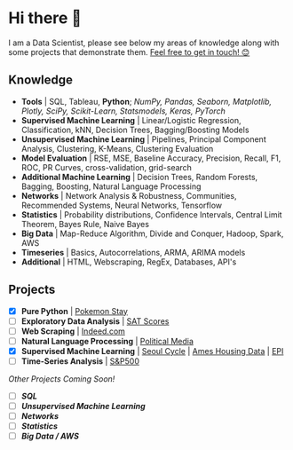 # Hi there 👋

I am a Data Scientist, please see below my areas of knowledge along with some projects that demonstrate them. [Feel free to get in touch! 😊](https://www.linkedin.com/in/marc-lodge)

## Knowledge
 
- **Tools** | SQL, Tableau, **Python**; *NumPy, Pandas, Seaborn, Matplotlib, Plotly, SciPy, Scikit-Learn, Statsmodels, Keras, PyTorch*
- **Supervised Machine Learning** | Linear/Logistic Regression, Classification, kNN, Decision Trees, Bagging/Boosting Models
- **Unsupervised Machine Learning** | Pipelines, Principal Component Analysis, Clustering, K-Means, Clustering Evaluation
- **Model Evaluation** | RSE, MSE, Baseline Accuracy, Precision, Recall, F1, ROC, PR Curves, cross-validation, grid-search
- **Additional Machine Learning** | Decision Trees, Random Forests, Bagging, Boosting, Natural Language Processing
- **Networks** | Network Analysis & Robustness, Communities, Recommended Systems, Neural Networks, Tensorflow
- **Statistics** | Probability distributions, Confidence Intervals, Central Limit Theorem, Bayes Rule, Naive Bayes
- **Big Data** | Map-Reduce Algorithm, Divide and Conquer, Hadoop, Spark, AWS
- **Timeseries** | Basics, Autocorrelations, ARMA, ARIMA models
- **Additional** | HTML, Webscraping, RegEx, Databases, API's

## Projects

- [x] **Pure Python** | [Pokemon Stay](https://github.com/Marc-Lodge/Pokemon_Stay) 
- [ ] **Exploratory Data Analysis** | [SAT Scores](https://github.com/Marc-Lodge/SAT_Scores) 
- [ ] **Web Scraping** | [Indeed.com](https://github.com/Marc-Lodge/Indeed) 
- [ ] **Natural Language Processing** | [Political Media](https://github.com/Marc-Lodge/Political_Media)
- [x] **Supervised Machine Learning** | [Seoul Cycle](https://github.com/Marc-Lodge/Seoul_Cycle) | [Ames Housing Data](https://github.com/Marc-Lodge/Ames) | [EPI](https://github.com/Marc-Lodge/EPI)  
- [ ] **Time-Series Analysis** | [S&P500](https://github.com/Marc-Lodge/SPY)

*Other Projects Coming Soon!*

- [ ] ***SQL***
- [ ] ***Unsupervised Machine Learning***
- [ ] ***Networks***
- [ ] ***Statistics***
- [ ] ***Big Data / AWS*** 

<!--

-->

<!--

**Lodgimus/Lodgimus** is a ✨ _special_ ✨ repository because its `README.md` (this file) appears on your GitHub profile.

Here are some ideas to get you started:

- 🔭 I’m currently working on ...
- 🌱 I’m currently learning ...
- 👯 I’m looking to collaborate on ...
- 🤔 I’m looking for help with ...
- 💬 Ask me about ...
- 📫 How to reach me: ...
- 😄 Pronouns: ...
- ⚡ Fun fact: ...

-->
